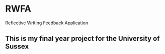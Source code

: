 # RWFA
Reflective Writing Feedback Application

<h2> This is my final year project for the University of Sussex </h2>
